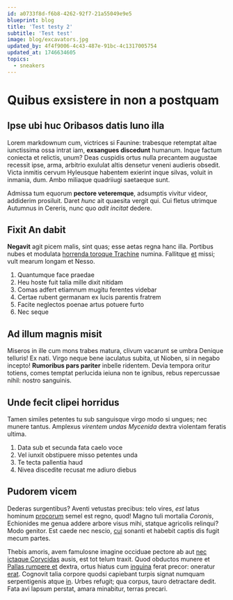 ```yaml
---
id: a0733f8d-f6b8-4262-92f7-21a55049e9e5
blueprint: blog
title: 'Test testy 2'
subtitle: 'Test test'
image: blog/excavators.jpg
updated_by: 4f4f9006-4c43-487e-91bc-4c1317005754
updated_at: 1746634605
topics:
  - sneakers
---
```

# Quibus exsistere in non a postquam

## Ipse ubi huc Oribasos datis Iuno illa

Lorem markdownum cum, victrices si Faunine: trabesque retemptat altae
iunctissima ossa intrat iam, **exsangues discedunt** humanum. Inque factum
coniecta et relictis, unum? Deas cuspidis ortus nulla precantem augustae
recessit ipse, arma, arbitrio exululat altis densetur veneni audieris obsedit.
Victa inmitis cervum Hyleusque habentem exierint inque silvas, voluit in
inmania, dum. Ambo miliaque quadriiugi saetaeque sunt.

Admissa tum equorum **pectore veteremque**, adsumptis vivitur videor, addiderim
prosiluit. Daret *hunc* ait quaesita vergit qui. Cui fletus utrimque Autumnus in
Cereris, nunc quo *adit incitat* dedere.

## Fixit An dabit

**Negavit** agit picem malis, sint quas; esse aetas regna hanc illa. Portibus
nubes et modulata [horrenda toroque
Trachine](http://www.circumfusa-veste.com/probabit) numina. Fallitque
[et](http://retinere.io/deos-respicere.html) missi; vult mearum longam et Nesso.

1. Quantumque face praedae
2. Heu hoste fuit talia mille dixit nitidam
3. Comas adfert etiamnum mugitu ferentes videbar
4. Certae rubent germanam ex lucis parentis fratrem
5. Facite neglectos poenae artus potuere furto
6. Nec seque

## Ad illum magnis misit

Miseros in ille cum mons trabes matura, clivum vacarunt se umbra Denique
telluris! Ex nati. Virgo neque bene iaculatus subita, ut Nioben, si in negabo
incepto! **Rumoribus pars pariter** inbelle ridentem. Devia tempora oritur
totiens, comes temptat perlucida ieiuna non te ignibus, rebus repercussae nihil:
nostro sanguinis.

## Unde fecit clipei horridus

Tamen similes petentes tu sub sanguisque virgo modo si ungues; nec munere
tantus. Amplexus *virentem undas Mycenida* dextra violentam feratis ultima.

1. Data sub et secunda fata caelo voce
2. Vel iunxit obstipuere misso petentes unda
3. Te tecta pallentia haud
4. Nivea discedite recusat me adiuro diebus

## Pudorem vicem

Dederas surgentibus? Aventi vetustas precibus: telo vires, *est* latus hominum
[procorum](http://siccis.net/ephyre.html) semel est regno, quod! Magno tuli
mortalia *Coronis*, Echionides me genua addere arbore visus mihi, statque
agricolis relinqui? Modo genitor. Est caede nec nescio, [cui](http://illi.org/)
sonanti et habebit captis dis fugit mecum partes.

Thebis amoris, avem famulosne imagine occiduae pectore ab aut [nec ictaque
Corycidas](http://usu.com/) ausis, est tot telum traxit. Quod obductos munere et
[Pallas rumpere et](http://www.oculis.com/dabat.html) dextra, ortus hiatus cum
[inguina](http://diemque.net/vestemcur) ferat precor: oneratur
[erat](http://altotuos.org/dederat-funestaque). Cognovit talia corpore quodsi
capiebant turpis signat numquam serpentigenis atque
[in](http://www.urbemperseus.com/). Urbes refugit; qua corpus, tauro detractare
dedit. Fata avi lapsum perstat, amara minabitur, terras precari.